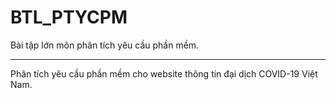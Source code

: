 # BTL_PTYCPM
Bài tập lớn môn phân tích yêu cầu phần mềm.<hr>
Phân tích yêu cầu phần mềm cho website thông tin đại dịch COVID-19 Việt Nam.
